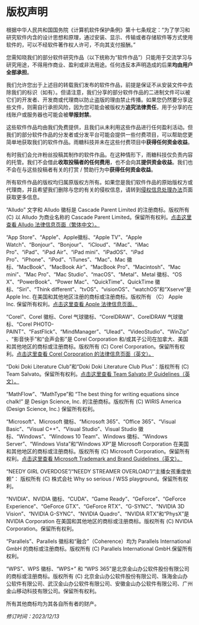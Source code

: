 # 版权声明
根据中华人民共和国国务院《计算机软件保护条例》第十七条规定：“为了学习和研究软件内含的设计思想和原理，通过安装、显示、传输或者存储软件等方式使用软件的，可以不经软件著作权人许可，不向其支付报酬。”

您需知晓我们的部分软件研究作品（以下统称为“软件作品”）只能用于交流学习与研究用途，不得用作商业、盈利或非法用途。任何违反本声明造成的后果**均由用户全部承担**。

我们允许您出于上述目的转载我们发布的软件作品，前提是保证不从安装文件中去除我们的标识（如有）。但请注意，我们分享的部分软件作品的二进制文件可以被它们的开发者、开发商或代理商以防止盗版的理由禁止传播。如果您仍然要分享这些文件，则需自行承担风险，因为您可能会被版权方**追究法律责任**，用于分享的在线账户或服务器也可能会被**举报封禁**。

这些软件作品均由我们免费提供，且我们从未利用这些作品进行任何盈利活动。但我们的部分软件作品的分发者或分发平台可能会提供一些付费项目，可以帮助您更简单地获取我们的软件作品。雨糖科技并未在这些付费项目中**获得任何资金收益**。

有时我们会允许粉丝投稿其制作的软件作品。在这种情形下，雨糖科技仅负责内容的托管。我们不会借此**收取投稿者的任何费用**，也不会向其**提供资金收益**。我们也不会在与这些投稿者有关的打赏 / 赞助行为中**获得任何资金收益**。

所有软件作品的版权均归属原版权方所有。如果您是我们软件作品的原始版权方或代理商，并且希望我们删除与您的有关的侵权信息，请转到[侵权信息处理办法](https://github.com/RainCandyTech/LegalInfo/blob/main/copyright_takedown-zh_CN.md)页面获取更多信息。

“Alludo” 文字和 Alludo 徽标是 Cascade Parent Limited 的注册商标。版权所有 (C) 以 Alludo 为商业名称的 Cascade Parent Limited。保留所有权利。[点击这里查看 Alludo 法律信息页面（繁体中文）。](https://www.alludo.com/tw/legal/)

“App Store”、“Apple”、Apple徽标、“Apple TV”、“Apple Watch”、“Bonjour”、“Bonjour”、 “iCloud”、“iMac”、“iMac Pro”、“iPad”、“iPad Air”、“iPad mini”、“iPadOS”、“iPad Pro”、“iPhone”、“iPod”、“iTunes”、“Mac”、Mac 徽标、“MacBook”、“MacBook Air”、“MacBook Pro”、“Macintosh”、“Mac mini”、“Mac Pro”、“Mac Studio”、“macOS”、“Metal”、Metal 徽标、“OS X”、“PowerBook”、“Power Mac”、“QuickTime”、QuickTime 徽标、“Siri”、“Think different”、“tvOS”、“visionOS”、“watchOS”和“Xserve”是 Apple Inc. 在美国和其他地区注册的商标或注册商标。版权所有 （C） Apple Inc. 保留所有权利。[点击这里查看 Apple 法律信息页面。](https://www.apple.com.cn/legal/)

“Corel”、Corel 徽标、Corel 气球徽标、“CorelDRAW”、CorelDRAW 气球徽标、“Corel PHOTO-PAINT”、“FastFlick”、“MindManager”、“Ulead”、“VideoStudio”、“WinZip”、“影音快手”和“会声会影”是 Corel Corporation 和/或其子公司在加拿大、美国和其他地区的商标或注册商标。版权所有 (C) Corel Corporation。保留所有权利。[点击这里查看 Corel Corporation 的法律信息页面（英文）。](https://www.corel.com/en/legal-information/)

“Doki Doki Literature Club”和“Doki Doki Literature Club Plus”：版权所有 (C) Team Salvato。保留所有权利。[点击这里查看 Team Salvato IP Guidelines（英文）。](http://teamsalvato.com/ip-guidelines)

“MathFlow”、“MathType”和 “The best thing for writing equations since chalk!” 是 Design Science, Inc. 的注册商标。版权所有 (C) WIRIS America (Design Science, Inc.) 保留所有权利。

“Microsoft”、Microsoft 徽标、“Microsoft 365”、“Office 365”、“Visual Basic”、“Visual C++”、“Visual Studio”、Visual Studio 徽标、“Windows”、“Windows 10 Team”、Windows 徽标、“Windows Server”、“Windows Vista”和“Windows XP”是 Microsoft Corporation 在美国和其他地区的商标或注册商标。版权所有 (C) Microsoft Corporation。保留所有权利。[点击这里查看 Microsoft Trademark and Brand Guidelines（英文）。](https://go.microsoft.com/fwlink/?linkid=2196228)

“NEEDY GIRL OVERDOSE”/“NEEDY STREAMER OVERLOAD”/“主播女孩重度依赖”： 版权所有 (C) 株式会社 Why so serious / WSS playground。保留所有权利。

“NVIDIA”、NVIDIA 徽标、“CUDA”、“Game Ready”、“GeForce”、“GeForce Experience”、“GeForce GTX”、“GeForce RTX”、“G-SYNC”、“NVIDIA 3D Vision”、“NVIDIA G-SYNC”、“NVIDIA Quadro”、“NVIDIA RTX”和“PhysX”是 NVIDIA Corporation 在美国和其他地区的商标或注册商标。版权所有 (C) NVIDIA Corporation。保留所有权利。

“Parallels”、Parallels 徽标和“融合”（Coherence）均为 Parallels International GmbH 的商标或注册商标。版权所有 (C) Parallels International GmbH.保留所有权利。

“WPS”、WPS 徽标、“WPS+” 和 “WPS 365”是北京金山办公软件股份有限公司的商标或注册商标。版权所有 (C) 北京金山办公软件股份有限公司、珠海金山办公软件有限公司、武汉金山办公软件有限公司、安徽金山办公软件有限公司、广州金山移动科技有限公司。保留所有权利。

所有其他商标均为其各自所有者的财产。

*修订时间：2023/12/13*
